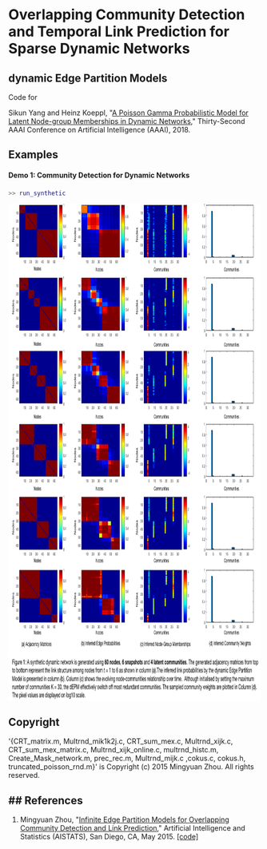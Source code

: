 # Overlapping Community Detection and Temporal Link Prediction for Sparse Dynamic Networks

## dynamic Edge Partition Models

Code for 

Sikun Yang and Heinz Koeppl, "[A Poisson Gamma Probabilistic Model for Latent Node-group Memberships in Dynamic Networks](https://arxiv.org/pdf/1805.11054.pdf)," Thirty-Second AAAI Conference on Artificial Intelligence (AAAI), 2018.

## Examples

#### Demo 1: Community Detection for Dynamic Networks 

```Matlab
>> run_synthetic
``` 
<a href="url"><img src="https://github.com/stephenyang/dynamic-Edge-Partition-Models/blob/master/time_varying_network.png" align="center" height="996" width="1223"></a>

## Copyright

'{CRT_matrix.m, Multrnd_mik1k2j.c, CRT_sum_mex.c, Multrnd_xijk.c, CRT_sum_mex_matrix.c, Multrnd_xijk_online.c, multrnd_histc.m, Create_Mask_network.m, prec_rec.m, Multrnd_mijk.c ,cokus.c, cokus.h, truncated_poisson_rnd.m}' is Copyright (c) 2015 Mingyuan Zhou. All rights reserved. 

## ## References
1. Mingyuan Zhou, "[Infinite Edge Partition Models for Overlapping Community Detection and Link Prediction](http://proceedings.mlr.press/v38/zhou15a.pdf)," Artificial Intelligence and Statistics (AISTATS), San Diego, CA, May 2015. [\[code\]](https://github.com/mingyuanzhou/EPM)
